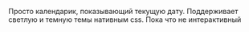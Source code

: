 Просто календарик, показывающий текущую дату. Поддерживает светлую и темную темы нативным css. Пока что не интерактивный